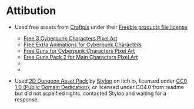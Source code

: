 # Attibution
- Used free assets from [Craftpix](https://craftpix.net) under their [Freebie products file license](https://craftpix.net/file-licenses/)
    - [Free 3 Cyberpunk Characters Pixel Art](https://craftpix.net/freebies/free-3-cyberpunk-characters-pixel-art/)
    - [Free Extra Animations for Cyberpunk Characters](https://craftpix.net/freebies/free-extra-animations-for-cyberpunk-characters/)
    - [Free Guns for Cyberpunk Characters Pixel Art](https://craftpix.net/freebies/free-guns-for-cyberpunk-characters-pixel-art/)
    - [Free Guns Pack 2 for Main Characters Pixel Art](https://craftpix.net/freebies/free-guns-pack-2-for-main-characters-pixel-art/)
    - []()
    - []()

- Used [2D Dungeon Asset Pack](https://styloo.itch.io/2d-dungeon) by [Styloo](https://styloo.itch.io/) on itch.io, licensed under [CC0 1.0 (Public Domain Dedication)](https://creativecommons.org/publicdomain/zero/1.0/), or licensed under CC4.0 from readme but did not scpeified rights. contacted Styloo and waiting for a response.